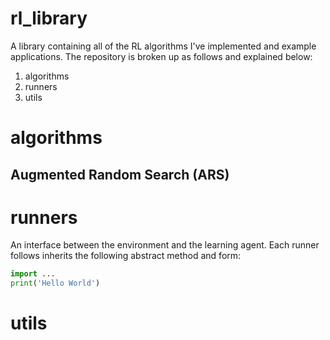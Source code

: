 # rl_library
A library containing all of the RL algorithms I've implemented and example applications. The repository is broken up as 
follows and explained below:
1. algorithms
2. runners
3. utils

# algorithms


## Augmented Random Search (ARS)

# runners
An interface between the environment and the learning agent. Each runner follows inherits the following abstract method 
and form:

```python
import ...
print('Hello World')
```


# utils
